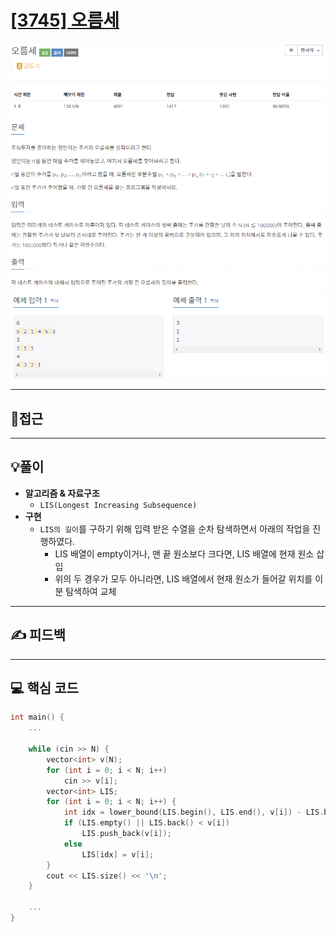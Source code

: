 # [[3745] 오름세](https://www.acmicpc.net/problem/3745)

![](imgs/1.PNG)
![](imgs/2.PNG)
___
## 🤔접근
___
## 💡풀이
- <B>알고리즘 & 자료구조</B>
	- `LIS(Longest Increasing Subsequence)`
- <b>구현</b>
	- `LIS의 길이`를 구하기 위해 입력 받은 수열을 순차 탐색하면서 아래의 작업을 진행하였다.
		- LIS 배열이 empty이거나, 맨 끝 원소보다 크다면, LIS 배열에 현재 원소 삽입
		- 위의 두 경우가 모두 아니라면, LIS 배열에서 현재 원소가 들어갈 위치를 이분 탐색하여 교체
___
## ✍ 피드백
___
## 💻 핵심 코드
```c++
int main() {
	...

	while (cin >> N) {
		vector<int> v(N);
		for (int i = 0; i < N; i++)
			cin >> v[i];
		vector<int> LIS;
		for (int i = 0; i < N; i++) {
			int idx = lower_bound(LIS.begin(), LIS.end(), v[i]) - LIS.begin();
			if (LIS.empty() || LIS.back() < v[i])
				LIS.push_back(v[i]);
			else
				LIS[idx] = v[i];
		}
		cout << LIS.size() << '\n';
	}

	...
}
```
